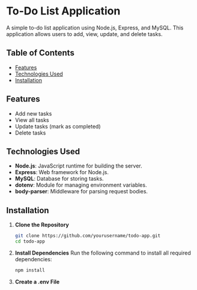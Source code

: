 # To-Do List Application

A simple to-do list application using Node.js, Express, and MySQL. This application allows users to add, view, update, and delete tasks.

## Table of Contents

- [Features](#features)
- [Technologies Used](#technologies-used)
- [Installation](#installation)

## Features

- Add new tasks
- View all tasks
- Update tasks (mark as completed)
- Delete tasks

## Technologies Used

- **Node.js**: JavaScript runtime for building the server.
- **Express**: Web framework for Node.js.
- **MySQL**: Database for storing tasks.
- **dotenv**: Module for managing environment variables.
- **body-parser**: Middleware for parsing request bodies.

## Installation

1. **Clone the Repository**

   ```bash
   git clone https://github.com/yourusername/todo-app.git
   cd todo-app

2. **Install Dependencies**
Run the following command to install all required dependencies:

   ```bash
   npm install


3. **Create a .env File**
